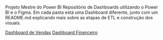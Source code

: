 Projeto Mestre do Power BI Repositório de Dashboards utilizando o Power BI e o Figma.
Em cada pasta está uma Dashboard diferente, junto com um README.md explicando mais sobre as etapas de ETL e construção dos visuais.


[Dashboard de Vendas](https://github.com/ferssouza/dashboard_powerbi_projetos/Dashboard%20de%20Vendas)
[Dashboard Financeiro](https://github.com/ferssouza/dashboard_powerbi_projetos/Dashboard%20Financeiro)
